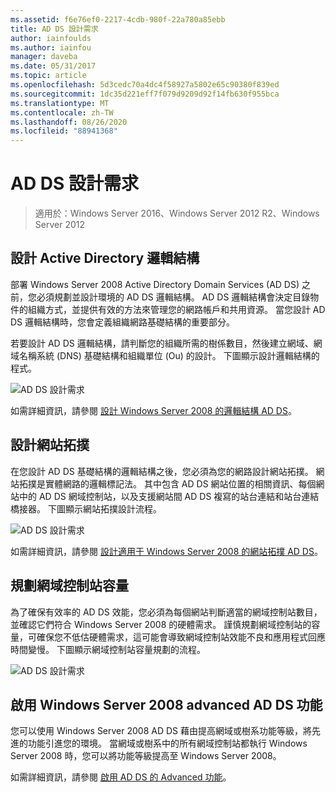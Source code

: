 ```yaml
---
ms.assetid: f6e76ef0-2217-4cdb-980f-22a780a85ebb
title: AD DS 設計需求
author: iainfoulds
ms.author: iainfou
manager: daveba
ms.date: 05/31/2017
ms.topic: article
ms.openlocfilehash: 5d3cedc70a4dc4f58927a5802e65c90380f839ed
ms.sourcegitcommit: 1dc35d221eff7f079d9209d92f14fb630f955bca
ms.translationtype: MT
ms.contentlocale: zh-TW
ms.lasthandoff: 08/26/2020
ms.locfileid: "88941368"
---
```

# <a name="ad-ds-design-requirements"></a>AD DS 設計需求

>適用於：Windows Server 2016、Windows Server 2012 R2、Windows Server 2012


## <a name="designing-the-active-directory-logical-structure"></a>設計 Active Directory 邏輯結構
部署 Windows Server 2008 Active Directory Domain Services (AD DS) 之前，您必須規劃並設計環境的 AD DS 邏輯結構。 AD DS 邏輯結構會決定目錄物件的組織方式，並提供有效的方法來管理您的網路帳戶和共用資源。 當您設計 AD DS 邏輯結構時，您會定義組織網路基礎結構的重要部分。

若要設計 AD DS 邏輯結構，請判斷您的組織所需的樹係數目，然後建立網域、網域名稱系統 (DNS) 基礎結構和組織單位 (Ou) 的設計。 下圖顯示設計邏輯結構的程式。

![AD DS 設計需求](media/AD-DS-Design-Requirements/d5cebae6-a752-4063-a98f-473799c251bd.gif)

如需詳細資訊，請參閱 [設計 Windows Server 2008 的邏輯結構 AD DS](Designing-the-Logical-Structure.md)。

## <a name="designing-the-site-topology"></a>設計網站拓撲
在您設計 AD DS 基礎結構的邏輯結構之後，您必須為您的網路設計網站拓撲。 網站拓撲是實體網路的邏輯標記法。 其中包含 AD DS 網站位置的相關資訊、每個網站中的 AD DS 網域控制站，以及支援網站間 AD DS 複寫的站台連結和站台連結橋接器。 下圖顯示網站拓撲設計流程。

![AD DS 設計需求](media/AD-DS-Design-Requirements/d34d43c0-437f-47cb-9b64-09c0f9ce6479.gif)

如需詳細資訊，請參閱 [設計適用于 Windows Server 2008 的網站拓撲 AD DS](Designing-the-Site-Topology.md)。

## <a name="planning-domain-controller-capacity"></a>規劃網域控制站容量
為了確保有效率的 AD DS 效能，您必須為每個網站判斷適當的網域控制站數目，並確認它們符合 Windows Server 2008 的硬體需求。 謹慎規劃網域控制站的容量，可確保您不低估硬體需求，這可能會導致網域控制站效能不良和應用程式回應時間變慢。 下圖顯示網域控制站容量規劃的流程。

![AD DS 設計需求](media/AD-DS-Design-Requirements/fff6ef22-5c7b-4478-ad76-42b296dcf769.gif)

## <a name="enabling-windows-server-2008-advanced-ad-ds-features"></a>啟用 Windows Server 2008 advanced AD DS 功能
您可以使用 Windows Server 2008 AD DS 藉由提高網域或樹系功能等級，將先進的功能引進您的環境。 當網域或樹系中的所有網域控制站都執行 Windows Server 2008 時，您可以將功能等級提高至 Windows Server 2008。

如需詳細資訊，請參閱 [啟用 AD DS 的 Advanced 功能](../../ad-ds/plan/Enabling-Advanced-Features-for-AD-DS.md)。



